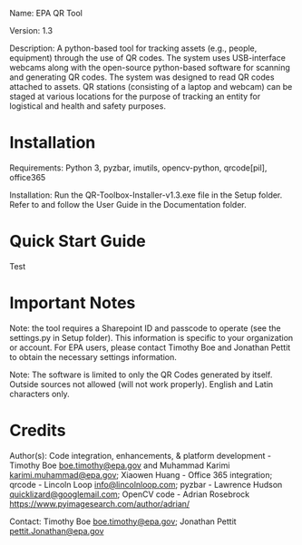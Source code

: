 Name: EPA QR Tool

Version: 1.3

Description: A python-based tool for tracking assets (e.g., people, equipment) through the use of QR codes. The system uses USB-interface webcams along with the open-source python-based software for scanning and generating QR codes. The system was designed to read QR codes attached to assets. QR stations (consisting of a laptop and webcam) can be staged at various locations for the purpose of tracking an entity for logistical and health and safety purposes.

# Installation
Requirements: Python 3, pyzbar, imutils, opencv-python, qrcode[pil], office365

Installation: Run the QR-Toolbox-Installer-v1.3.exe file in the Setup folder. Refer to and follow the User Guide in the Documentation folder.

# Quick Start Guide
Test

# Important Notes
Note: the tool requires a Sharepoint ID and passcode to operate (see the settings.py in Setup folder). 
This information is specific to your organization or account. For EPA users, please contact Timothy Boe and Jonathan Pettit 
to obtain the necessary settings information.

Note: The software is limited to only the QR Codes generated by itself. Outside sources not allowed (will not work properly).
English and Latin characters only.

# Credits
Author(s): Code integration, enhancements, & platform development - Timothy Boe boe.timothy@epa.gov and Muhammad Karimi 
karimi.muhammad@epa.gov; Xiaowen Huang - Office 365 integration; qrcode - Lincoln Loop info@lincolnloop.com; pyzbar - Lawrence Hudson quicklizard@googlemail.com; OpenCV code - Adrian Rosebrock https://www.pyimagesearch.com/author/adrian/

Contact: Timothy Boe boe.timothy@epa.gov; Jonathan Pettit pettit.Jonathan@epa.gov